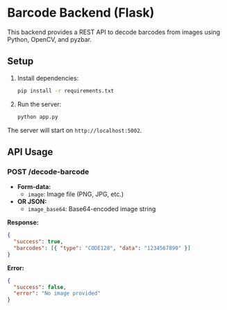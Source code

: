 # Barcode Backend (Flask)

This backend provides a REST API to decode barcodes from images using Python, OpenCV, and pyzbar.

## Setup

1. Install dependencies:

   ```bash
   pip install -r requirements.txt
   ```

2. Run the server:
   ```bash
   python app.py
   ```

The server will start on `http://localhost:5002`.

## API Usage

### POST /decode-barcode

- **Form-data:**
  - `image`: Image file (PNG, JPG, etc.)
- **OR JSON:**
  - `image_base64`: Base64-encoded image string

**Response:**

```json
{
  "success": true,
  "barcodes": [{ "type": "CODE128", "data": "1234567890" }]
}
```

**Error:**

```json
{
  "success": false,
  "error": "No image provided"
}
```
